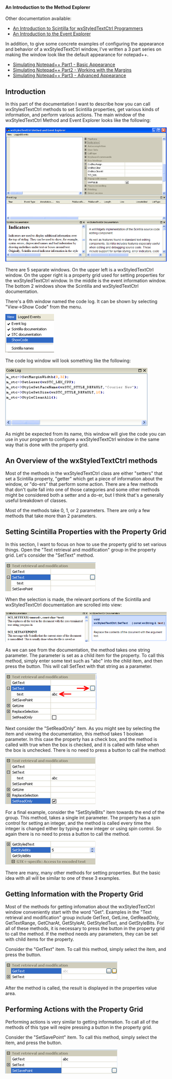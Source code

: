 #### An Introduction to the Method Explorer

Other documentation available:
 - [An Introduction to Scintilla for wxStyledTextCtrl Programmers](https://github.com/NewPagodi/wxSTCmee/blob/master/doc/DocPart1_IntroductionToScintilla.md)
 - [An Introduction to the Event Explorer](https://github.com/NewPagodi/wxSTCmee/blob/master/doc/DocPart3_EventExplorer.md)
 
In addition, to give some concrete examples of configuring the appearance and behavior of a wxStyledTextCtrl window, I've written a 3 part series on making the window look like the default appearance for notepad++.

 - [Simulating Notepad++ Part1 - Basic Appearance](https://github.com/NewPagodi/wxSTCmee/blob/master/doc/SimulatingNotepad++Part1_BasicAppearance.md)
 - [Simulating Notepad++ Part2 - Working with the Margins](https://github.com/NewPagodi/wxSTCmee/blob/master/doc/SimulatingNotepad++Part2_Margins.md)
 - [Simulating Notepad++ Part3 - Advanced Appearance](https://github.com/NewPagodi/wxSTCmee/blob/master/doc/SimulatingNotepad++Part3_AdvancedAppearance.md)

## Introduction 
In this part of the documentation I want to describe how you can call wxStyledTextCtrl methods to set Scintilla properties, get various kinds of information, and perform various actions.  The main window of the wxStyledTextCtrl Method and Event Explorer looks like the following:

![wxStyledTextCtrl Method and Event Explorer ](https://github.com/NewPagodi/wxSTCmee/blob/master/doc/img/stcmee.png "wxStyledTextCtrl Method and Event Explorer ") 

There are 5 separate windows.  On the upper left is a wxStyledTextCtrl window.  On the upper right is a property grid used for setting properties for the wxStyledTextCtrl window.  In the middle is the event information window.  The bottom 2 windows show the Scintilla and wxStyledTextCtrl documentation.  

There's a 6th window named the code log.  It can be shown by selecting "View->Show Code" from the menu. 

![The Show Code Menu Item](https://github.com/NewPagodi/wxSTCmee/blob/master/doc/img/showCodeMenu.png "The Show Code Menu Item") 

The code log window will look something like the following:

![The Code Log Window](https://github.com/NewPagodi/wxSTCmee/blob/master/doc/img/codelog.png "The Code Log Window") 

As might be expected from its name, this window will give the code you can use in your program to configure a wxStyledTextCtrl window in the same way that is done with the property grid.

## An Overview of the wxStyledTextCtrl methods

Most of the methods in the wxStyledTextCtrl class are either "setters" that set a Scintilla property, "getter" which get a piece of information about the window, or "do-ers" that perform some action.  There are a few methods that don't quite fall into one of those categories and some other methods might be considered both a setter and a do-er, but I think that's a generally useful breakdown of classes.

Most of the methods take 0, 1, or 2 parameters.  There are only a few methods that take more than 2 parameters.

## Setting Scintilla Properties with the Property Grid

In this section, I want to focus on how to use the property grid to set various things.  Open the "Text retrieval and modification" group in the property grid.  Let's consider the "SetText" method.

![The Set Text Property](https://github.com/NewPagodi/wxSTCmee/blob/master/doc/img/settextSel.png "The Set Text Property") 

When the selection is made, the relevant portions of the Scintilla and wxStyledTextCtrl documentation are scrolled into view:

![The Set Text Help](https://github.com/NewPagodi/wxSTCmee/blob/master/doc/img/settextHelp.png "The Set Text Help") 

As we can see from the documentation, the method takes one string parameter.  The parameter is set as a child item for the property.  To call this method, simply enter some text such as "abc" into the child item, and then press the button.  This will call SetText with that string as a parameter.

![the Set Text method](https://github.com/NewPagodi/wxSTCmee/blob/master/doc/img/settext.png "the Set Text method") 

Next consider the "SetReadOnly" item.  As you might see by selecting the item and viewing the documentation, this method takes 1 boolean parameter.  In this case the property has a check box, and the method is called with true when the box is checked, and it is called with false when the box is unchecked.  There is no need to press a button to call the method:

![the SetReadOnly method](https://github.com/NewPagodi/wxSTCmee/blob/master/doc/img/setReadOnly.png "the SetReadOnly method") 

For a final example, consider the "SetStyleBits" item towards the end of the group.  This method, takes a single int parameter.  The property has a spin control for setting an integer, and the method is called every time the integer is changed either by typing a new integer or using spin control.  So again there is no need to press a button to call the method.  

![the SetStyleBits method](https://github.com/NewPagodi/wxSTCmee/blob/master/doc/img/SetStyleBits.png "the SetStyleBits method")

There are many, many other methods for setting properties.  But the basic idea with all will be similar to one of these 3 examples.

<!---
Additional sections I hope to write:
enum properties
color properties
flags properties
-->

## Getting Information with the Property Grid

Most of the methods for getting infomation about the wxStyledTextCtrl window conveniently start with the word "Get".  Examples in the "Text retrieval and modification" group include GetText, GetLine, GetReadOnly, GetTextRange, GetCharAt, GetStyleAt, GetStyledText, and GetStyleBits.  For all of these methods, it is necessary to press the button in the property grid to call the method.  If the method needs any parameters, they can be set with child items for the property.

Consider the "GetText" item.  To call this method, simply select the item, and press the button.

![the GetText method](https://github.com/NewPagodi/wxSTCmee/blob/master/doc/img/GetText.png "the GetText method")

After the method is called, the result is displayed in the properties value area.

## Performing Actions with the Property Grid

Performing actions is very similar to getting information.  To call all of the methods of this type will reqire pressing a button in the property grid.  

Consider the "SetSavePoint" item.  To call this method, simply select the item, and press the button.

![the SetSavePoint method](https://github.com/NewPagodi/wxSTCmee/blob/master/doc/img/SetSavePoint.png "the SetSavePoint method")

<!---
Additional sections I hope to write:
use an example that doesn't begin with the word "Set" since that makes it seem like a setter instead of a do-er
-->




